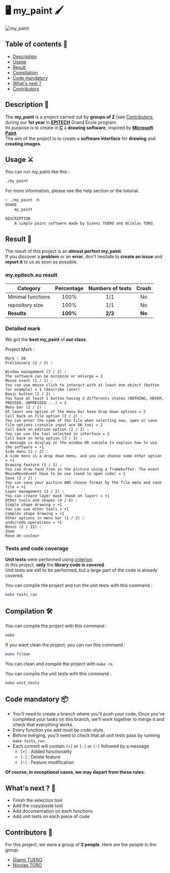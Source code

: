 # 🖥️ my_paint 🖌️

![my_paint](https://toro-nicolas.github.io/my_paint/preview.png)

## Table of contents 📑
- [Description](https://github.com/toro-nicolas/my_paint/blob/main/README.md#description-)
- [Usage](https://github.com/toro-nicolas/my_paint/blob/main/README.md#usage-%EF%B8%8F)
- [Result](https://github.com/toro-nicolas/my_paint/blob/main/README.md#result-)
- [Compilation](https://github.com/toro-nicolas/my_paint/blob/main/README.md#compilation-%EF%B8%8F)
- [Code mandatory](https://github.com/toro-nicolas/my_paint/blob/main/README.md#code-mandatory-)
- [What's next ?](https://github.com/toro-nicolas/my_paint/blob/main/README.md#whats-next--)
- [Contributors](https://github.com/toro-nicolas/my_paint/blob/main/README.md#contributors-)


## Description 📝
The **my_paint** is a project carried out by **groups of 2** (see [Contributors](https://github.com/toro-nicolas/my_paint/blob/main/README.md#contributors-), during our **1st year** in [**EPITECH**](https://www.epitech.eu/) Grand Ecole program.  
Its purpose is to create in [**C**](https://en.wikipedia.org/wiki/C_(programming_language)) a **drawing software**, inspired by [**Microsoft Paint**](https://en.wikipedia.org/wiki/Microsoft_Paint).  
The aim of the project is to create a **software interface** for **drawing** and **creating images**.


## Usage ⚔️
You can run my_paint like this :
```sh
./my_paint
```

For more information, please see the help section or the tutorial.
```sh
> ./my_paint -h
USAGE
    my_paint

DESCRIPTION
    A simple paint software made by Gianni TUERO and Nicolas TORO.
```


## Result 🚩
The result of this project is an **almost perfect my_paint**.  
If you discover a **problem** or an **error**, don't hesitate to **create an issue** and **report it** to us as soon as possible.


### my.epitech.eu result

| Category          | Percentage | Numbers of tests |  Crash   |
|-------------------|:----------:|:----------------:|:--------:|
| Minimal functions |    100%    |       1/1        |    No    |
| repository size   |    100%    |       1/1        |    No    |
| **Results**       |  **100%**  |     **2/2**      |  **No**  |


### Detailed mark
We got the **best my_paint** of **our class**.

Project Mark :
```
Mark : 30
Preliminary (2 / 2) :

Window management (2 / 2) :
The software can be minimize or enlarge = 2
Mouse event (1 / 1) :
You can use mouse click to interact with at least one object (button for example) = 1 (describe later)
Basic button (2 / 2) :
You have at least 1 button having 3 differents states (NOTHING, HOVER, PRESSED, UNPRESSED ...) = 2
Menu bar (2 / 2) :
At least one option of the menu bar have drop down options = 2
Call back on file option (2 / 2) :
You can enter the name of the file when selecting new, open or save file options (console input are OK too) = 2
Call back on edition option (2 / 2) :
You can use the tool selected in interface = 2
Call back on help option (3 / 3) :
A message is display in the window OR console to explain how to use the software = +1
Side menu (2 / 2) :
A side menu is a drop down menu, and you can choose some other option = +1
Drawing feature (1 / 1) :
You can draw hand free in the picture using a framebuffer. The event MouseMoveEvent have to be use (need to open code) = 1
Save (2 / 2) :
You can save your picture AND choose format by the file menu and save file = +1
Layer management (2 / 2) :
You can create layer mask (mask on layer) = +1
Other tools and shapes (4 / 6) :
Simple shape drawing = +1
You can use other tools = +1
Complex shape drawing = +1
Other options in menu bar (1 / 2) :
undo/redo operations = +1
Bonus (2 / 15) :
Zoom
Roue de couleur
```


### Tests and code coverage
**Unit tests** were performed using [criterion](https://criterion.readthedocs.io/en/master/intro.html).  
In this project, **only** the **library code is covered**.  
Unit tests are still to be performed, but a large part of the code is already covered.  

You can compile the project and run the unit tests with this command :
```sh
make tests_run
```


## Compilation 🛠️
You can compile the project with this command :
```sh
make
```

If you want clean the project, you can run this command :
```sh
make fclean
```

You can clean and compile the project with ```make re```.    

You can compile the unit tests with this command :
```sh
make unit_tests
```


## Code mandatory 📦
- You'll need to create a branch where you'll push your code. Once you've completed your tasks on this branch, we'll work together to merge it and check that everything works.
- Every function you add must be code-style.
- Before merging, you'll need to check that all unit tests pass by running ```make tests_run```.
- Each commit will contain ```[+]``` or ```[-]``` or ```[~]``` followed by a message
    - ```[+]``` : Added functionality
    - ```[-]``` : Delete feature
    - ```[~]``` : Feature modification

**Of course, in exceptional cases, we may depart from these rules.**


## What's next ? 🚀
- Finish the selection tool
- Add the copy/paste tool
- Add documentation on each functions
- Add unit tests on each piece of code


## Contributors 👥
For this project, we were a group of **2 people**. Here are the people in the group:
- [Gianni TUERO](https://github.com/xJundo)
- [Nicolas TORO](https://github.com/toro-nicolas)
